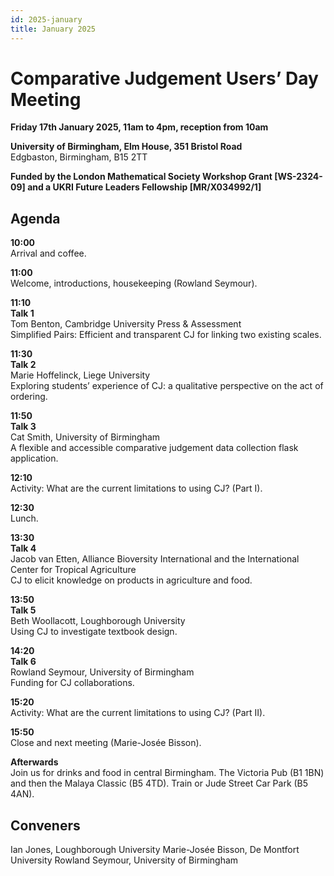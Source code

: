 ```yaml
---
id: 2025-january
title: January 2025
---
```


# Comparative Judgement Users’ Day Meeting

**Friday 17th January 2025, 11am to 4pm, reception from 10am**

**University of Birmingham, Elm House, 351 Bristol Road**  
Edgbaston, Birmingham, B15 2TT

**Funded by the London Mathematical Society Workshop Grant [WS-2324-09] and a UKRI Future Leaders Fellowship [MR/X034992/1]**

## Agenda

**10:00**  
Arrival and coffee.

**11:00**  
Welcome, introductions, housekeeping (Rowland Seymour).

**11:10**  
**Talk 1**  
Tom Benton, Cambridge University Press & Assessment  
Simplified Pairs: Efficient and transparent CJ for linking two existing scales.

**11:30**  
**Talk 2**  
Marie Hoffelinck, Liege University  
Exploring students’ experience of CJ: a qualitative perspective on the act of ordering.

**11:50**  
**Talk 3**  
Cat Smith, University of Birmingham  
A flexible and accessible comparative judgement data collection flask application.

**12:10**  
Activity: What are the current limitations to using CJ? (Part I).

**12:30**  
Lunch.

**13:30**  
**Talk 4**  
Jacob van Etten, Alliance Bioversity International and the International Center for Tropical Agriculture  
CJ to elicit knowledge on products in agriculture and food.

**13:50**  
**Talk 5**  
Beth Woollacott, Loughborough University  
Using CJ to investigate textbook design.

**14:20**  
**Talk 6**  
Rowland Seymour, University of Birmingham  
Funding for CJ collaborations.

**15:20**  
Activity: What are the current limitations to using CJ? (Part II).

**15:50**  
Close and next meeting (Marie-Josée Bisson).

**Afterwards**  
Join us for drinks and food in central Birmingham. The Victoria Pub (B1 1BN) and then the Malaya Classic (B5 4TD). Train or Jude Street Car Park (B5 4AN).

## Conveners
Ian Jones, Loughborough University 
Marie-Josée Bisson, De Montfort University 
Rowland Seymour, University of Birmingham 
